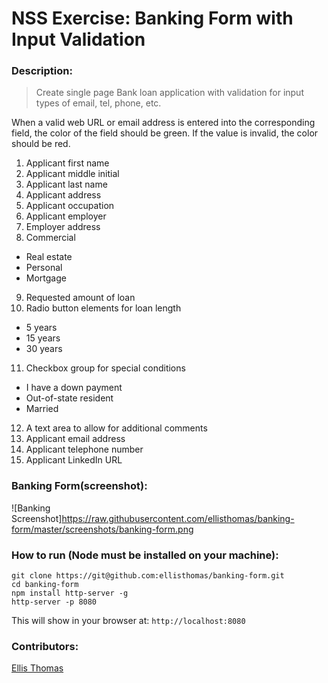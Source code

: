 # NSS Exercise: Banking Form with Input Validation

### Description:
> Create single page Bank loan application with validation for input types of email, tel, phone, etc. 

When a valid web URL or email address is entered into the corresponding field, the color of the field should be green. If the value is invalid, the color should be red.

1. Applicant first name
2. Applicant middle initial
3. Applicant last name
4. Applicant address
5. Applicant occupation
6. Applicant employer
7. Employer address
8. Commercial
- Real estate
- Personal
- Mortgage
9. Requested amount of loan
10. Radio button elements for loan length
- 5 years
- 15 years
- 30 years
11. Checkbox group for special conditions
- I have a down payment
- Out-of-state resident
- Married
12. A text area to allow for additional comments
13. Applicant email address
14. Applicant telephone number
15. Applicant LinkedIn URL

### **Banking Form(screenshot):**
![Banking Screenshot]https://raw.githubusercontent.com/ellisthomas/banking-form/master/screenshots/banking-form.png

### How to run (Node must be installed on your machine):
```
git clone https://git@github.com:ellisthomas/banking-form.git
cd banking-form
npm install http-server -g
http-server -p 8080
```

This will show in your browser at:
`http://localhost:8080`

### Contributors:
[Ellis Thomas](https://github.com/ellisthomas)






